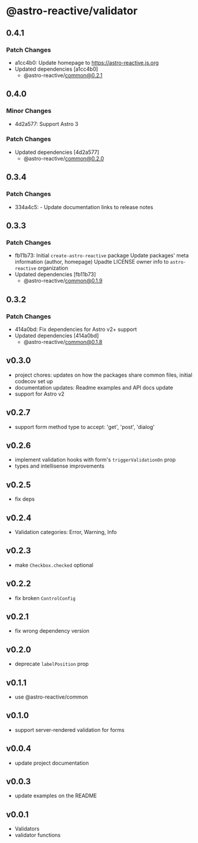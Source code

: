 # @astro-reactive/validator

## 0.4.1

### Patch Changes

- a1cc4b0: Update homepage to https://astro-reactive.js.org
- Updated dependencies [a1cc4b0]
  - @astro-reactive/common@0.2.1

## 0.4.0

### Minor Changes

- 4d2a577: Support Astro 3

### Patch Changes

- Updated dependencies [4d2a577]
  - @astro-reactive/common@0.2.0

## 0.3.4

### Patch Changes

- 334a4c5: - Update documentation links to release notes

## 0.3.3

### Patch Changes

- fb11b73: Initial `create-astro-reactive` package
  Update packages' meta information (author, homepage)
  Upadte LICENSE owner info to `astro-reactive` organization
- Updated dependencies [fb11b73]
  - @astro-reactive/common@0.1.9

## 0.3.2

### Patch Changes

- 414a0bd: Fix dependencies for Astro v2+ support
- Updated dependencies [414a0bd]
  - @astro-reactive/common@0.1.8

## v0.3.0

- project chores: updates on how the packages share common files, initial codecov set up
- documentation updates: Readme examples and API docs update
- support for Astro v2

## v0.2.7

- support form method type to accept: 'get', 'post', 'dialog'

## v0.2.6

- implement validation hooks with form's `triggerValidationOn` prop
- types and intellisense improvements

## v0.2.5

- fix deps

## v0.2.4

- Validation categories: Error, Warning, Info

## v0.2.3

- make `Checkbox.checked` optional

## v0.2.2

- fix broken `ControlConfig`

## v0.2.1

- fix wrong dependency version

## v0.2.0

- deprecate `labelPosition` prop

## v0.1.1

- use @astro-reactive/common

## v0.1.0

- support server-rendered validation for forms

## v0.0.4

- update project documentation

## v0.0.3

- update examples on the README

## v0.0.1

- Validators
- validator functions
